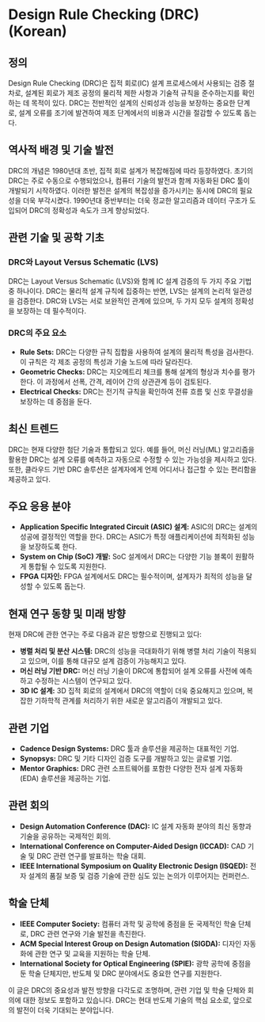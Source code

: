 # Design Rule Checking (DRC) (Korean)

## 정의

Design Rule Checking (DRC)은 집적 회로(IC) 설계 프로세스에서 사용되는 검증 절차로, 설계된 회로가 제조 공정의 물리적 제한 사항과 기술적 규칙을 준수하는지를 확인하는 데 목적이 있다. DRC는 전반적인 설계의 신뢰성과 성능을 보장하는 중요한 단계로, 설계 오류를 조기에 발견하여 제조 단계에서의 비용과 시간을 절감할 수 있도록 돕는다.

## 역사적 배경 및 기술 발전

DRC의 개념은 1980년대 초반, 집적 회로 설계가 복잡해짐에 따라 등장하였다. 초기의 DRC는 주로 수동으로 수행되었으나, 컴퓨터 기술의 발전과 함께 자동화된 DRC 툴이 개발되기 시작하였다. 이러한 발전은 설계의 복잡성을 증가시키는 동시에 DRC의 필요성을 더욱 부각시켰다. 1990년대 중반부터는 더욱 정교한 알고리즘과 데이터 구조가 도입되어 DRC의 정확성과 속도가 크게 향상되었다.

## 관련 기술 및 공학 기초

### DRC와 Layout Versus Schematic (LVS)

DRC는 Layout Versus Schematic (LVS)와 함께 IC 설계 검증의 두 가지 주요 기법 중 하나이다. DRC는 물리적 설계 규칙에 집중하는 반면, LVS는 설계의 논리적 일관성을 검증한다. DRC와 LVS는 서로 보완적인 관계에 있으며, 두 가지 모두 설계의 정확성을 보장하는 데 필수적이다.

### DRC의 주요 요소

- **Rule Sets:** DRC는 다양한 규칙 집합을 사용하여 설계의 물리적 특성을 검사한다. 이 규칙은 각 제조 공정의 특성과 기술 노드에 따라 달라진다.
- **Geometric Checks:** DRC는 지오메트리 체크를 통해 설계의 형상과 치수를 평가한다. 이 과정에서 선폭, 간격, 레이어 간의 상관관계 등이 검토된다.
- **Electrical Checks:** DRC는 전기적 규칙을 확인하여 전류 흐름 및 신호 무결성을 보장하는 데 중점을 둔다.

## 최신 트렌드

DRC는 현재 다양한 첨단 기술과 통합되고 있다. 예를 들어, 머신 러닝(ML) 알고리즘을 활용한 DRC는 설계 오류를 예측하고 자동으로 수정할 수 있는 가능성을 제시하고 있다. 또한, 클라우드 기반 DRC 솔루션은 설계자에게 언제 어디서나 접근할 수 있는 편리함을 제공하고 있다.

## 주요 응용 분야

- **Application Specific Integrated Circuit (ASIC) 설계:** ASIC의 DRC는 설계의 성공에 결정적인 역할을 한다. DRC는 ASIC가 특정 애플리케이션에 최적화된 성능을 보장하도록 한다.
- **System on Chip (SoC) 개발:** SoC 설계에서 DRC는 다양한 기능 블록이 원활하게 통합될 수 있도록 지원한다.
- **FPGA 디자인:** FPGA 설계에서도 DRC는 필수적이며, 설계자가 최적의 성능을 달성할 수 있도록 돕는다.

## 현재 연구 동향 및 미래 방향

현재 DRC에 관한 연구는 주로 다음과 같은 방향으로 진행되고 있다:

- **병렬 처리 및 분산 시스템:** DRC의 성능을 극대화하기 위해 병렬 처리 기술이 적용되고 있으며, 이를 통해 대규모 설계 검증이 가능해지고 있다.
- **머신 러닝 기반 DRC:** 머신 러닝 기술이 DRC에 통합되어 설계 오류를 사전에 예측하고 수정하는 시스템이 연구되고 있다.
- **3D IC 설계:** 3D 집적 회로의 설계에서 DRC의 역할이 더욱 중요해지고 있으며, 복잡한 기하학적 관계를 처리하기 위한 새로운 알고리즘이 개발되고 있다.

## 관련 기업

- **Cadence Design Systems:** DRC 툴과 솔루션을 제공하는 대표적인 기업.
- **Synopsys:** DRC 및 기타 디자인 검증 도구를 개발하고 있는 글로벌 기업.
- **Mentor Graphics:** DRC 관련 소프트웨어를 포함한 다양한 전자 설계 자동화(EDA) 솔루션을 제공하는 기업.

## 관련 회의

- **Design Automation Conference (DAC):** IC 설계 자동화 분야의 최신 동향과 기술을 공유하는 국제적인 회의.
- **International Conference on Computer-Aided Design (ICCAD):** CAD 기술 및 DRC 관련 연구를 발표하는 학술 대회.
- **IEEE International Symposium on Quality Electronic Design (ISQED):** 전자 설계의 품질 보증 및 검증 기술에 관한 심도 있는 논의가 이루어지는 컨퍼런스.

## 학술 단체

- **IEEE Computer Society:** 컴퓨터 과학 및 공학에 중점을 둔 국제적인 학술 단체로, DRC 관련 연구와 기술 발전을 촉진한다.
- **ACM Special Interest Group on Design Automation (SIGDA):** 디자인 자동화에 관한 연구 및 교육을 지원하는 학술 단체.
- **International Society for Optical Engineering (SPIE):** 광학 공학에 중점을 둔 학술 단체지만, 반도체 및 DRC 분야에서도 중요한 연구를 지원한다.

이 글은 DRC의 중요성과 발전 방향을 다각도로 조명하며, 관련 기업 및 학술 단체와 회의에 대한 정보도 포함하고 있습니다. DRC는 현대 반도체 기술의 핵심 요소로, 앞으로의 발전이 더욱 기대되는 분야입니다.